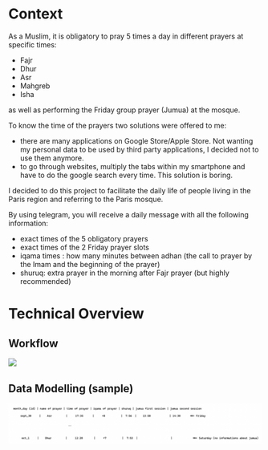 # Context

As a Muslim, it is obligatory to pray 5 times a day in different prayers at specific times:

- Fajr
- Dhur
- Asr
- Mahgreb
- Isha

as well as performing the Friday group prayer (Jumua) at the mosque.

To know the time of the prayers two solutions were offered to me:

- there are many applications on Google Store/Apple Store. Not wanting my personal data to be used by third party applications, I decided not to use them anymore.
- to go through websites, multiply the tabs within my smartphone and have to do the google search every time. This solution is boring.

I decided to do this project to facilitate the daily life of people living in the Paris region and referring to the Paris mosque.

By using telegram, you will receive a daily message with all the following information:

- exact times of the 5 obligatory prayers
- exact times of the 2 Friday prayer slots
- iqama times : how many minutes between adhan (the call to prayer by the Imam and the beginning of the prayer)
- shuruq: extra prayer in the morning after Fajr prayer (but highly recommended)

# Technical Overview

## Workflow

![](images/archi_overview.png)

## Data Modelling (sample)

![](images/sample_data_modelling.png)
